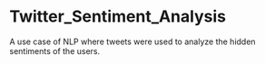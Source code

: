 # Twitter_Sentiment_Analysis
A use case of NLP where tweets were used to analyze the hidden sentiments of the users.
